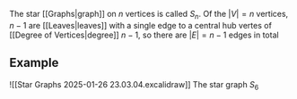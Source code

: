 The star [[Graphs|graph]] on $n$ vertices is called $S_{n}$. Of the $\left| V\right|=n$ vertices, $n-1$ are [[Leaves|leaves]] with a single edge to a central hub vertes of [[Degree of Vertices|degree]] $n-1$, so there are $\left| E \right| =n-1$ edges in total
## Example
![[Star Graphs 2025-01-26 23.03.04.excalidraw]]
The star graph $S_{6}$
